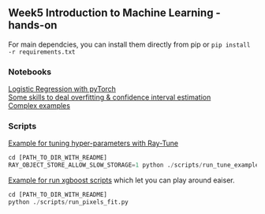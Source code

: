 ## Week5 Introduction to Machine Learning - hands-on

For main dependcies, you can install them directly from pip or `pip install -r requirements.txt`

### Notebooks
[Logistic Regression with pyTorch](./notebooks/demo-code-01-Logistic.ipynb)  
[Some skills to deal overfitting & confidence interval estimation](./notebooks/demo-code-02-Overfitting-and-CIEstimation.ipynb)  
[Complex examples](./notebooks/demo-code-03-PCAM.ipynb)

### Scripts
[Example for tuning hyper-parameters with Ray-Tune](./scripts/run_tune_example.py)

```python
cd [PATH_TO_DIR_WITH_README]
RAY_OBJECT_STORE_ALLOW_SLOW_STORAGE=1 python ./scripts/run_tune_examples.py
```

[Example for run xgboost scripts](./scripts/run_pixels_fit.py) which let you can play around eaiser.
```python
cd [PATH_TO_DIR_WITH_README]
python ./scripts/run_pixels_fit.py
```
